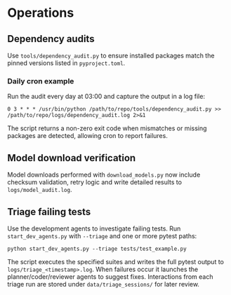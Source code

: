 # Operations

## Dependency audits

Use `tools/dependency_audit.py` to ensure installed packages match the pinned
versions listed in `pyproject.toml`.

### Daily cron example

Run the audit every day at 03:00 and capture the output in a log file:

```
0 3 * * * /usr/bin/python /path/to/repo/tools/dependency_audit.py >> /path/to/repo/logs/dependency_audit.log 2>&1
```

The script returns a non-zero exit code when mismatches or missing packages are
detected, allowing cron to report failures.

## Model download verification

Model downloads performed with `download_models.py` now include checksum
validation, retry logic and write detailed results to
`logs/model_audit.log`.

## Triage failing tests

Use the development agents to investigate failing tests. Run `start_dev_agents.py`
with `--triage` and one or more pytest paths:

```
python start_dev_agents.py --triage tests/test_example.py
```

The script executes the specified suites and writes the full pytest output to
`logs/triage_<timestamp>.log`. When failures occur it launches the
planner/coder/reviewer agents to suggest fixes. Interactions from each triage
run are stored under `data/triage_sessions/` for later review.

